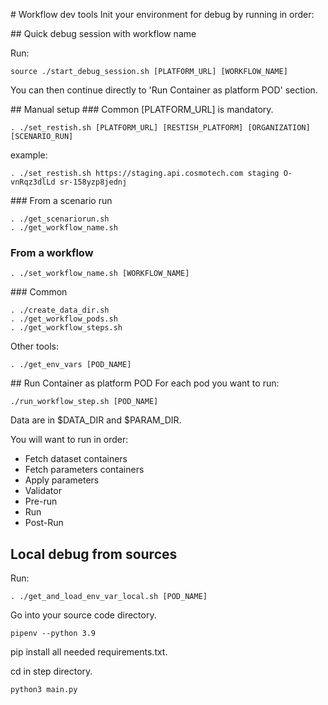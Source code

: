 # Workflow dev tools
Init your environment for debug by running in order:

## Quick debug session with workflow name

Run:
```
source ./start_debug_session.sh [PLATFORM_URL] [WORKFLOW_NAME]
```

You can then continue directly to 'Run Container as platform POD' section.

## Manual setup
### Common
[PLATFORM_URL] is mandatory.
```
. ./set_restish.sh [PLATFORM_URL] [RESTISH_PLATFORM] [ORGANIZATION] [SCENARIO_RUN]
```

example:
```
. ./set_restish.sh https://staging.api.cosmotech.com staging O-vnRqz3dlLd sr-158yzp8jednj
```

### From a scenario run
```
. ./get_scenariorun.sh
. ./get_workflow_name.sh
```

### From a workflow
```
. ./set_workflow_name.sh [WORKFLOW_NAME]
```

### Common
```
. ./create_data_dir.sh
. ./get_workflow_pods.sh
. ./get_workflow_steps.sh
```
Other tools:
```
. ./get_env_vars [POD_NAME]
```

## Run Container as platform POD
For each pod you want to run:
```
./run_workflow_step.sh [POD_NAME]
```

Data are in $DATA_DIR and $PARAM_DIR.

You will want to run in order:
* Fetch dataset containers
* Fetch parameters containers
* Apply parameters
* Validator
* Pre-run
* Run
* Post-Run

## Local debug from sources
Run:
```
. ./get_and_load_env_var_local.sh [POD_NAME]
```

Go into your source code directory.

```
pipenv --python 3.9
```

pip install all needed requirements.txt.

cd in step directory.

```
python3 main.py
```
